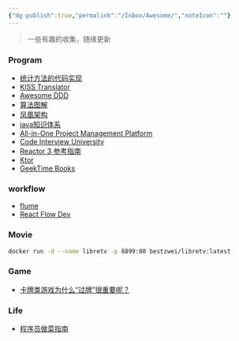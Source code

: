 ```yaml
---
{"dg-publish":true,"permalink":"/Inbox/Awesome/","noteIcon":""}
---
```


> 一些有趣的收集，随缘更新
### Program
- [统计方法的代码实现](https://github.com/fengdu78/lihang-code)
- [KISS Translator](https://github1s.com/fishjar/kiss-translator)
- [Awesome DDD](https://github.com/heynickc/awesome-ddd)
- [算法图解](https://github.com/krahets/hello-algo)
- [凤凰架构](https://icyfenix.cn/)
- [java知识体系](https://pdai.tech/)
- [All-in-One Project Management Platform](https://github1s.com/hcengineering/platform)
- [Code Interview University](https://github.com/jwasham/coding-interview-university/blob/main/translations/README-cn.md)
- [ Reactor 3 参考指南](https://easywheelsoft.github.io/reactor-core-zh/index.html)
- [Ktor](https://github.dev/ktorio/ktor)
- [GeekTime Books](https://github.com/it-ebooks-0/geektime-books)


### workflow
- [flume](https://flume.dev/docs/root-engine)
- [React Flow Dev](https://reactflow.dev/)

### Movie
```bash
docker run -d --name libretv -p 8899:80 bestzwei/libretv:latest
```
### Game
-  [卡牌类游戏为什么“过牌”很重要呢？](https://www.zhihu.com/question/666964567)

### Life
- [程序员做菜指南](https://cook.aiursoft.cn/)